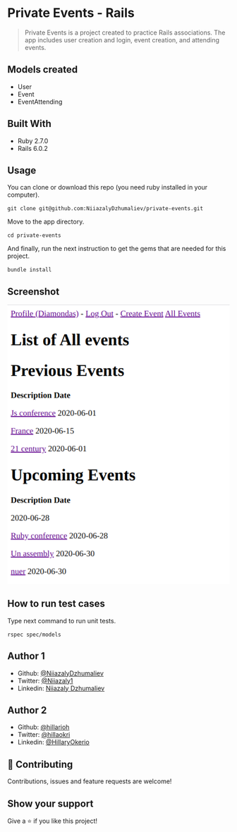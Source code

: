 # Private Events - Rails

> Private Events is a project created to practice Rails associations. The app includes user creation and login, event creation, and attending events.

## Models created

- User
- Event
- EventAttending

## Built With

- Ruby 2.7.0
- Rails 6.0.2

## Usage

You can clone or download this repo (you need ruby installed in your computer).

    git clone git@github.com:NiiazalyDzhumaliev/private-events.git

Move to the app directory.

    cd private-events

And finally, run the next instruction to get the gems that are needed for this project.
    
    bundle install

## Screenshot

![screenshot](app/assets/images/screenshot.png)

## How to run test cases

Type next command to run unit tests.

    rspec spec/models

## Author 1

- Github: [@NiiazalyDzhumaliev](https://github.com/NiiazalyDzhumaliev)
- Twitter: [@Niiazaly1](https://twitter.com/Niiazaly1)
- Linkedin: [Niiazaly Dzhumaliev ](https://www.linkedin.com/in/niiazaly-dzhumaliev-117707132/)

## Author 2

- Github: [@hillarioh](https://github.com/hillarioh)
- Twitter: [@hillaokri](https://twitter.com/hillaokri)
- Linkedin: [@HillaryOkerio](https://www.linkedin.com/in/hillaryokerio/)

## 🤝 Contributing

Contributions, issues and feature requests are welcome!

## Show your support

Give a ⭐️ if you like this project!
